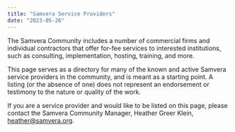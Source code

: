 ```yaml
---
title: "Samvera Service Providers"
date: "2023-05-26"
---
```


The Samvera Community includes a number of commercial firms and individual contractors that offer for-fee services to interested institutions, such as consulting, implementation, hosting, training, and more.

This page serves as a directory for many of the known and active Samvera service providers in the community, and is meant as a starting point. A listing (or the absence of one) does not represent an endorsement or testimony to the nature or quality of the work.

If you are a service provider and would like to be listed on this page, please contact the Samvera Community Manager, Heather Greer Klein, heather@samvera.org.
